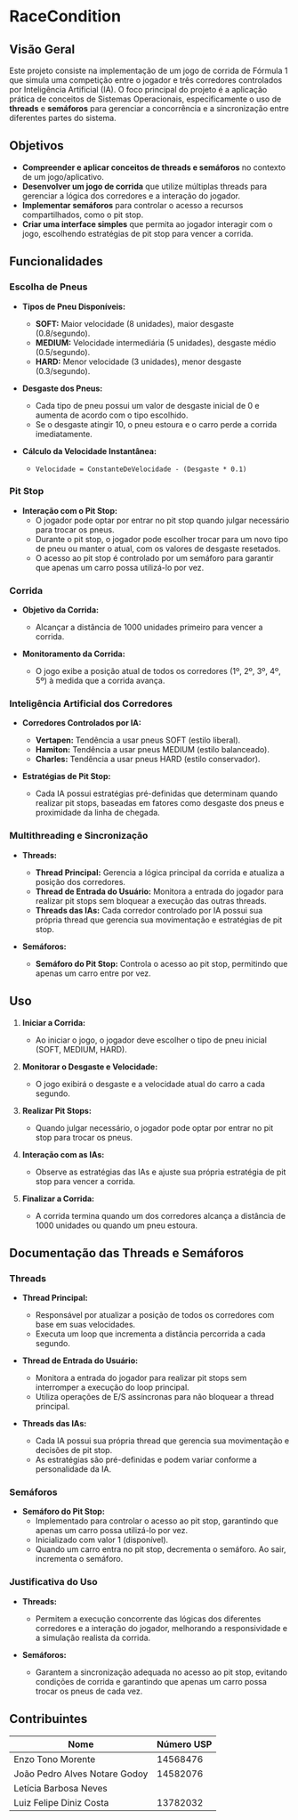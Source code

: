 # RaceCondition

## Visão Geral

Este projeto consiste na implementação de um jogo de corrida de Fórmula 1 que simula uma competição entre o jogador e três corredores controlados por Inteligência Artificial (IA). O foco principal do projeto é a aplicação prática de conceitos de Sistemas Operacionais, especificamente o uso de **threads** e **semáforos** para gerenciar a concorrência e a sincronização entre diferentes partes do sistema.

## Objetivos

- **Compreender e aplicar conceitos de threads e semáforos** no contexto de um jogo/aplicativo.
- **Desenvolver um jogo de corrida** que utilize múltiplas threads para gerenciar a lógica dos corredores e a interação do jogador.
- **Implementar semáforos** para controlar o acesso a recursos compartilhados, como o pit stop.
- **Criar uma interface simples** que permita ao jogador interagir com o jogo, escolhendo estratégias de pit stop para vencer a corrida.

## Funcionalidades

### Escolha de Pneus

- **Tipos de Pneu Disponíveis:**
  - **SOFT:** Maior velocidade (8 unidades), maior desgaste (0.8/segundo).
  - **MEDIUM:** Velocidade intermediária (5 unidades), desgaste médio (0.5/segundo).
  - **HARD:** Menor velocidade (3 unidades), menor desgaste (0.3/segundo).

- **Desgaste dos Pneus:**
  - Cada tipo de pneu possui um valor de desgaste inicial de 0 e aumenta de acordo com o tipo escolhido.
  - Se o desgaste atingir 10, o pneu estoura e o carro perde a corrida imediatamente.

- **Cálculo da Velocidade Instantânea:**
  - `Velocidade = ConstanteDeVelocidade - (Desgaste * 0.1)`

### Pit Stop

- **Interação com o Pit Stop:**
  - O jogador pode optar por entrar no pit stop quando julgar necessário para trocar os pneus.
  - Durante o pit stop, o jogador pode escolher trocar para um novo tipo de pneu ou manter o atual, com os valores de desgaste resetados.
  - O acesso ao pit stop é controlado por um semáforo para garantir que apenas um carro possa utilizá-lo por vez.

### Corrida

- **Objetivo da Corrida:**
  - Alcançar a distância de 1000 unidades primeiro para vencer a corrida.
  
- **Monitoramento da Corrida:**
  - O jogo exibe a posição atual de todos os corredores (1º, 2º, 3º, 4º, 5º) à medida que a corrida avança.

### Inteligência Artificial dos Corredores

- **Corredores Controlados por IA:**
  - **Vertapen:** Tendência a usar pneus SOFT (estilo liberal).
  - **Hamiton:** Tendência a usar pneus MEDIUM (estilo balanceado).
  - **Charles:** Tendência a usar pneus HARD (estilo conservador).

- **Estratégias de Pit Stop:**
  - Cada IA possui estratégias pré-definidas que determinam quando realizar pit stops, baseadas em fatores como desgaste dos pneus e proximidade da linha de chegada.

### Multithreading e Sincronização

- **Threads:**
  - **Thread Principal:** Gerencia a lógica principal da corrida e atualiza a posição dos corredores.
  - **Thread de Entrada do Usuário:** Monitora a entrada do jogador para realizar pit stops sem bloquear a execução das outras threads.
  - **Threads das IAs:** Cada corredor controlado por IA possui sua própria thread que gerencia sua movimentação e estratégias de pit stop.

- **Semáforos:**
  - **Semáforo do Pit Stop:** Controla o acesso ao pit stop, permitindo que apenas um carro entre por vez.

## Uso

1. **Iniciar a Corrida:**
   - Ao iniciar o jogo, o jogador deve escolher o tipo de pneu inicial (SOFT, MEDIUM, HARD).

2. **Monitorar o Desgaste e Velocidade:**
   - O jogo exibirá o desgaste e a velocidade atual do carro a cada segundo.

3. **Realizar Pit Stops:**
   - Quando julgar necessário, o jogador pode optar por entrar no pit stop para trocar os pneus.

4. **Interação com as IAs:**
   - Observe as estratégias das IAs e ajuste sua própria estratégia de pit stop para vencer a corrida.

5. **Finalizar a Corrida:**
   - A corrida termina quando um dos corredores alcança a distância de 1000 unidades ou quando um pneu estoura.

## Documentação das Threads e Semáforos

### Threads

- **Thread Principal:**
  - Responsável por atualizar a posição de todos os corredores com base em suas velocidades.
  - Executa um loop que incrementa a distância percorrida a cada segundo.

- **Thread de Entrada do Usuário:**
  - Monitora a entrada do jogador para realizar pit stops sem interromper a execução do loop principal.
  - Utiliza operações de E/S assíncronas para não bloquear a thread principal.

- **Threads das IAs:**
  - Cada IA possui sua própria thread que gerencia sua movimentação e decisões de pit stop.
  - As estratégias são pré-definidas e podem variar conforme a personalidade da IA.

### Semáforos

- **Semáforo do Pit Stop:**
  - Implementado para controlar o acesso ao pit stop, garantindo que apenas um carro possa utilizá-lo por vez.
  - Inicializado com valor 1 (disponível).
  - Quando um carro entra no pit stop, decrementa o semáforo. Ao sair, incrementa o semáforo.

### Justificativa do Uso

- **Threads:**
  - Permitem a execução concorrente das lógicas dos diferentes corredores e a interação do jogador, melhorando a responsividade e a simulação realista da corrida.

- **Semáforos:**
  - Garantem a sincronização adequada no acesso ao pit stop, evitando condições de corrida e garantindo que apenas um carro possa trocar os pneus de cada vez.

## Contribuintes

| Nome                                  | Número USP              |
|---------------------------------------|-------------------------|
| Enzo Tono Morente                     | 14568476                |
| João Pedro Alves Notare Godoy         | 14582076                |
| Letícia Barbosa Neves                 |                         |
| Luiz Felipe Diniz Costa               | 13782032                |



